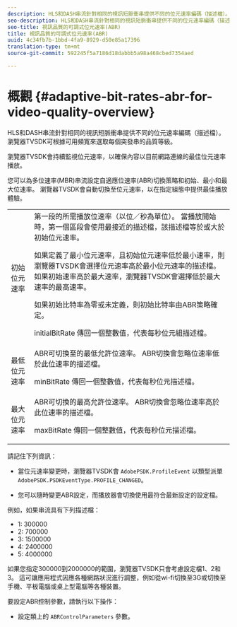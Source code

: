 ```yaml
---
description: HLS和DASH串流針對相同的視訊短脈衝串提供不同的位元速率編碼（描述檔）。 瀏覽器TVSDK可根據可用頻寬來選取每個突發串的品質等級。
seo-description: HLS和DASH串流針對相同的視訊短脈衝串提供不同的位元速率編碼（描述檔）。 瀏覽器TVSDK可根據可用頻寬來選取每個突發串的品質等級。
seo-title: 視訊品質的可調式位元速率(ABR)
title: 視訊品質的可調式位元速率(ABR)
uuid: 4c34fb7b-1bbd-4fa9-8929-d50e85a17396
translation-type: tm+mt
source-git-commit: 592245f5a7186d18dabbb5a98a468cbed7354aed

---
```



# 概觀 {#adaptive-bit-rates-abr-for-video-quality-overview}

HLS和DASH串流針對相同的視訊短脈衝串提供不同的位元速率編碼（描述檔）。 瀏覽器TVSDK可根據可用頻寬來選取每個突發串的品質等級。

瀏覽器TVSDK會持續監視位元速率，以確保內容以目前網路連線的最佳位元速率播放。

您可以為多位速率(MBR)串流設定自適應位速率(ABR)切換策略和初始、最小和最大位速率。 瀏覽器TVSDK會自動切換至位元速率，以在指定組態中提供最佳播放體驗。

<table id="table_AF838E082235406AA359BF1C1A77F85F"> 
 <tbody> 
  <tr> 
   <td colname="col01"> 初始位元速率 </td> 
   <td colname="col2">第一段的所需播放位速率（以位／秒為單位）。 當播放開始時，第一個區段會使用最接近的描述檔，該描述檔等於或大於初始位元速率。 <p> 如果定義了最小位元速率，且初始位元速率低於最小速率，則瀏覽器TVSDK會選擇位元速率高於最小位元速率的描述檔。 如果初始速率高於最大速率，瀏覽器TVSDK會選擇低於最大速率的最高速率。 </p> <p>如果初始比特率為零或未定義，則初始比特率由ABR策略確定。 </p> <p><span class="codeph"> initialBitRate</span> 傳回一個整數值，代表每秒位元組描述檔。 </p> </td> 
  </tr> 
  <tr> 
   <td colname="col01"> 最低位元速率 </td> 
   <td colname="col2">ABR可切換至的最低允許位速率。 ABR切換會忽略位速率低於此位速率的描述檔。 <p><span class="codeph"> minBitRate</span> 傳回一個整數值，代表每秒位元描述檔。 </p> </td> 
  </tr> 
  <tr> 
   <td colname="col01"> 最大位元速率 </td> 
   <td colname="col2">ABR可切換的最高允許位速率。 ABR切換會忽略位速率高於此位速率的描述檔。 <p><span class="codeph"> maxBitRate</span> 傳回一個整數值，代表每秒位元描述檔。 </p> </td> 
  </tr> 
 </tbody> 
</table>

請記住下列資訊：

* 當位元速率變更時，瀏覽器TVSDK會 `AdobePSDK.ProfileEvent` 以類型派單 `AdobePSDK.PSDKEventType.PROFILE_CHANGED`。

* 您可以隨時變更ABR設定，而播放器會切換使用最符合最新設定的設定檔。

例如，如果串流具有下列描述檔：

* 1: 300000
* 2: 700000
* 3: 1500000
* 4: 2400000
* 5: 4000000

如果您指定300000到2000000的範圍，瀏覽器TVSDK只會考慮設定檔1、2和3。 這可讓應用程式因應各種網路狀況進行調整，例如從wi-fi切換至3G或切換至手機、平板電腦或桌上型電腦等各種裝置。

要設定ABR控制參數，請執行以下操作：

* 設定類上的 `ABRControlParameters` 參數。

